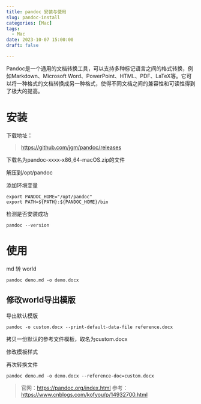 ```yaml
---
title: pandoc 安装与使用
slug: pandoc-install
categories: [Mac]
tags:
  - Mac
date: 2023-10-07 15:00:00
draft: false

---
```


Pandoc是一个通用的文档转换工具，可以支持多种标记语言之间的格式转换，例如Markdown、Microsoft Word、PowerPoint、HTML、PDF、LaTeX等。它可以将一种格式的文档转换成另一种格式，使得不同文档之间的兼容性和可读性得到了极大的提高。

<!--more-->

# 安装
下载地址：
> https://github.com/jgm/pandoc/releases

下载名为pandoc-xxxx-x86_64-macOS.zip的文件

解压到/opt/pandoc

添加环境变量
```
export PANDOC_HOME="/opt/pandoc"
export PATH=${PATH}:${PANDOC_HOME}/bin
```

检测是否安装成功
```
pandoc --version
```

# 使用

md 转 world

```
pandoc demo.md -o demo.docx
```

## 修改world导出模版
导出默认模版
```
pandoc -o custom.docx --print-default-data-file reference.docx
```
拷贝一份默认的参考文件模板，取名为custom.docx

修改模板样式

再次转换文件
```
pandoc demo.md -o demo.docx --reference-doc=custom.docx
```

> 官网：https://pandoc.org/index.html
> 参考：https://www.cnblogs.com/kofyou/p/14932700.html
